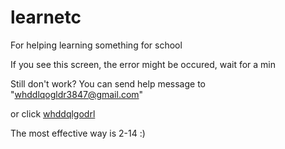 # learnetc
For helping learning something for school

If you see this screen, the error might be occured, wait for a min

Still don't work? You can send help message to "whddlqogldr3847@gmail.com"

or click
[whddqlgodrl](https://mail.google.com/mail/u/0/?tab=rm&ogbl#inbox?compose=GTvVlcSHxTmHRnfCNSzhrXpLqlJBJCNdkJvFcfbRTNtvXxWGxRjMPglTbJBNHRWWglsttmDQNGlSM)

The most effective way is 2-14 :)

